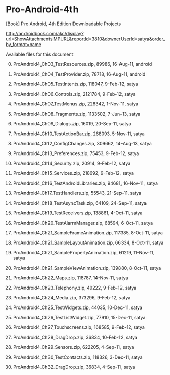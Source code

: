 # Pro-Android-4th
[Book] Pro Android, 4th Edition Downloadable Projects

http://androidbook.com/akc/display?url=ShowAttachmentsIMPURL&reportId=3810&downerUserId=satya&order_by_format=name


Available files for this document

0) ProAndroid4_Ch03_TestResources.zip, 89986, 16-Aug-11, android

1) ProAndroid4_Ch04_TestProvider.zip, 78718, 16-Aug-11, android

2) ProAndroid4_Ch05_TestIntents.zip, 118047, 9-Feb-12, satya

3) ProAndroid4_Ch06_Controls.zip, 2121784, 9-Feb-12, satya

4) ProAndroid4_Ch07_TestMenus.zip, 228342, 1-Nov-11, satya

5) ProAndroid4_Ch08_Fragments.zip, 1133502, 7-Jun-13, satya

6) ProAndroid4_Ch09_Dialogs.zip, 16019, 20-Sep-11, satya

7) ProAndroid4_Ch10_TestActionBar.zip, 268093, 5-Nov-11, satya

8) ProAndroid4_Ch12_ConfigChanges.zip, 309662, 14-Aug-13, satya

9) ProAndroid4_Ch13_Preferences.zip, 75453, 9-Feb-12, satya

10) ProAndroid4_Ch14_Security.zip, 20914, 9-Feb-12, satya

11) ProAndroid4_Ch15_Services.zip, 218692, 9-Feb-12, satya

12) ProAndroid4_Ch16_TestAndroidLibraries.zip, 94681, 16-Nov-11, satya

13) ProAndroid4_Ch17_TestHandlers.zip, 55543, 21-Sep-11, satya

14) ProAndroid4_Ch18_TestAsyncTask.zip, 64109, 24-Sep-11, satya

15) ProAndroid4_Ch19_TestReceivers.zip, 138861, 4-Oct-11, satya

16) ProAndroid4_Ch20_TestAlarmManager.zip, 68594, 6-Oct-11, satya

17) ProAndroid4_Ch21_SampleFrameAnimation.zip, 117385, 8-Oct-11, satya

18) ProAndroid4_Ch21_SampleLayoutAnimation.zip, 66334, 8-Oct-11, satya

19) ProAndroid4_Ch21_SamplePropertyAnimation.zip, 61219, 11-Nov-11, satya

20) ProAndroid4_Ch21_SampleViewAnimation.zip, 139880, 8-Oct-11, satya

21) ProAndroid4_Ch22_Maps.zip, 118787, 14-Nov-11, satya

22) ProAndroid4_Ch23_Telephony.zip, 49222, 9-Feb-12, satya

23) ProAndroid4_Ch24_Media.zip, 373296, 9-Feb-12, satya

24) ProAndroid4_Ch25_TestWidgets.zip, 44035, 10-Dec-11, satya

25) ProAndroid4_Ch26_TestListWidget.zip, 77910, 15-Dec-11, satya

26) ProAndroid4_Ch27_Touchscreens.zip, 168585, 9-Feb-12, satya

27) ProAndroid4_Ch28_DragDrop.zip, 36834, 10-Feb-12, satya

28) ProAndroid4_Ch29_Sensors.zip, 622205, 4-Sep-11, satya

29) ProAndroid4_Ch30_TestContacts.zip, 118326, 3-Dec-11, satya

30) ProAndroid4_Ch32_DragDrop.zip, 36834, 4-Sep-11, satya

